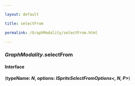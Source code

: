 ```yaml
---

layout: default

title: selectFrom

permalink: /GraphModality/selectFrom.html

---
```


### _GraphModality_.selectFrom

#### Interface

(**typeName: *N*, options: *ISpriteSelectFromOptions&lt;, N, P&gt;***)

